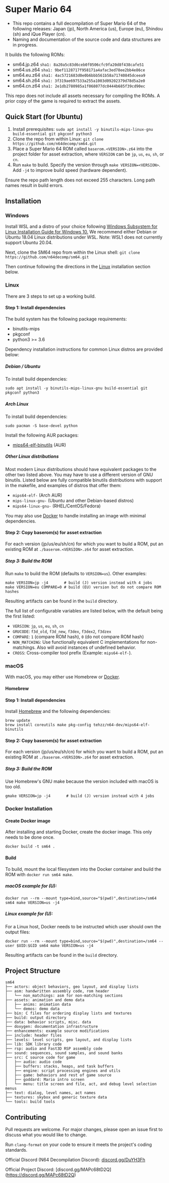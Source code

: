 # Super Mario 64

- This repo contains a full decompilation of Super Mario 64 of the following releases: Japan (jp), North America (us), Europe (eu), Shindou (sh) and iQue Player (cn).
- Naming and documentation of the source code and data structures are in progress.

It builds the following ROMs:

* sm64.jp.z64 `sha1: 8a20a5c83d6ceb0f0506cfc9fa20d8f438cafe51`
* sm64.us.z64 `sha1: 9bef1128717f958171a4afac3ed78ee2bb4e86ce`
* sm64.eu.z64 `sha1: 4ac5721683d0e0b6bbb561b58a71740845dceea9`
* sm64.sh.z64 `sha1: 3f319ae697533a255a1003d09202379d78d5a2e0`
* sm64.cn.z64 `sha1: 2e1db2780985a1f068077dc0444b685f39cd90ec`

This repo does not include all assets necessary for compiling the ROMs.
A prior copy of the game is required to extract the assets.

## Quick Start (for Ubuntu)

1. Install prerequisites: `sudo apt install -y binutils-mips-linux-gnu build-essential git pkgconf python3`
2. Clone the repo from within Linux: `git clone https://github.com/n64decomp/sm64.git`
3. Place a Super Mario 64 ROM called `baserom.<VERSION>.z64` into the project folder for asset extraction, where `VERSION` can be `jp`, `us`, `eu`, `sh`, or `cn`.
4. Run `make` to build. Specify the version through `make VERSION=<VERSION>`. Add `-j4` to improve build speed (hardware dependent).

Ensure the repo path length does not exceed 255 characters. Long path names result in build errors.

## Installation

### Windows

Install WSL and a distro of your choice following
[Windows Subsystem for Linux Installation Guide for Windows 10.](https://docs.microsoft.com/en-us/windows/wsl/install-win10)
We recommend either Debian or Ubuntu 18.04 Linux distributions under WSL.
Note: WSL1 does not currently support Ubuntu 20.04.

Next, clone the SM64 repo from within the Linux shell:
`git clone https://github.com/n64decomp/sm64.git`

Then continue following the directions in the [Linux](#linux) installation section below.

### Linux

There are 3 steps to set up a working build.

#### Step 1: Install dependencies

The build system has the following package requirements:
 * binutils-mips
 * pkgconf
 * python3 >= 3.6

Dependency installation instructions for common Linux distros are provided below:

##### Debian / Ubuntu
To install build dependencies:
```
sudo apt install -y binutils-mips-linux-gnu build-essential git pkgconf python3
```

##### Arch Linux
To install build dependencies:
```
sudo pacman -S base-devel python
```
Install the following AUR packages:
* [mips64-elf-binutils](https://aur.archlinux.org/packages/mips64-elf-binutils) (AUR)

##### Other Linux distributions

Most modern Linux distributions should have equivalent packages to the other two listed above.
You may have to use a different version of GNU binutils. Listed below are fully compatible binutils
distributions with support in the makefile, and examples of distros that offer them:

* `mips64-elf-` (Arch AUR)
* `mips-linux-gnu-` (Ubuntu and other Debian-based distros)
* `mips64-linux-gnu-` (RHEL/CentOS/Fedora)

You may also use [Docker](#docker-installation) to handle installing an image with minimal dependencies.

#### Step 2: Copy baserom(s) for asset extraction

For each version (jp/us/eu/sh/cn) for which you want to build a ROM, put an existing ROM at
`./baserom.<VERSION>.z64` for asset extraction.

##### Step 3: Build the ROM

Run `make` to build the ROM (defaults to `VERSION=us`).
Other examples:
```
make VERSION=jp -j4       # build (J) version instead with 4 jobs
make VERSION=eu COMPARE=0 # build (EU) version but do not compare ROM hashes
```

Resulting artifacts can be found in the `build` directory.

The full list of configurable variables are listed below, with the default being the first listed:

* ``VERSION``: ``jp``, ``us``, ``eu``, ``sh``, ``cn``
* ``GRUCODE``: ``f3d_old``, ``f3d_new``, ``f3dex``, ``f3dex2``, ``f3dzex``
* ``COMPARE``: ``1`` (compare ROM hash), ``0`` (do not compare ROM hash)
* ``NON_MATCHING``: Use functionally equivalent C implementations for non-matchings. Also will avoid instances of undefined behavior.
* ``CROSS``: Cross-compiler tool prefix (Example: ``mips64-elf-``).

### macOS

With macOS, you may either use Homebrew or [Docker](#docker-installation).

#### Homebrew

#### Step 1: Install dependencies
Install [Homebrew](https://brew.sh) and the following dependencies:
```
brew update
brew install coreutils make pkg-config tehzz/n64-dev/mips64-elf-binutils
```

#### Step 2: Copy baserom(s) for asset extraction

For each version (jp/us/eu/sh/cn) for which you want to build a ROM, put an existing ROM at
`./baserom.<VERSION>.z64` for asset extraction.

##### Step 3: Build the ROM

Use Homebrew's GNU make because the version included with macOS is too old.

```
gmake VERSION=jp -j4       # build (J) version instead with 4 jobs
```

### Docker Installation

#### Create Docker image

After installing and starting Docker, create the docker image. This only needs to be done once.
```
docker build -t sm64 .
```

#### Build

To build, mount the local filesystem into the Docker container and build the ROM with `docker run sm64 make`.

##### macOS example for (U):
```
docker run --rm --mount type=bind,source="$(pwd)",destination=/sm64 sm64 make VERSION=us -j4
```

##### Linux example for (U):
For a Linux host, Docker needs to be instructed which user should own the output files:
```
docker run --rm --mount type=bind,source="$(pwd)",destination=/sm64 --user $UID:$GID sm64 make VERSION=us -j4
```

Resulting artifacts can be found in the `build` directory.

## Project Structure

	sm64
	├── actors: object behaviors, geo layout, and display lists
	├── asm: handwritten assembly code, rom header
	│   └── non_matchings: asm for non-matching sections
	├── assets: animation and demo data
	│   ├── anims: animation data
	│   └── demos: demo data
	├── bin: C files for ordering display lists and textures
	├── build: output directory
	├── data: behavior scripts, misc. data
	├── doxygen: documentation infrastructure
	├── enhancements: example source modifications
	├── include: header files
	├── levels: level scripts, geo layout, and display lists
	├── lib: SDK library code
	├── rsp: audio and Fast3D RSP assembly code
	├── sound: sequences, sound samples, and sound banks
	├── src: C source code for game
	│   ├── audio: audio code
	│   ├── buffers: stacks, heaps, and task buffers
	│   ├── engine: script processing engines and utils
	│   ├── game: behaviors and rest of game source
	│   ├── goddard: Mario intro screen
	│   └── menu: title screen and file, act, and debug level selection menus
	├── text: dialog, level names, act names
	├── textures: skybox and generic texture data
	└── tools: build tools

## Contributing

Pull requests are welcome. For major changes, please open an issue first to
discuss what you would like to change.

Run `clang-format` on your code to ensure it meets the project's coding standards.

Official Discord (N64 Decompilation Discord): [discord.gg/DuYH3Fh](https://discord.gg/DuYH3Fh)

Official Project Discord: [discord.gg/MAPc68tD2Q] (https://discord.gg/MAPc68tD2Q)
